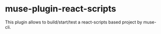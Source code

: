 # muse-plugin-react-scripts

This plugin allows to build/start/test a react-scripts based project by muse-cli.